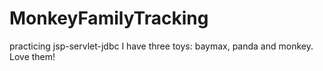 # MonkeyFamilyTracking
practicing jsp-servlet-jdbc
I have three toys: baymax, panda and monkey. Love them!
